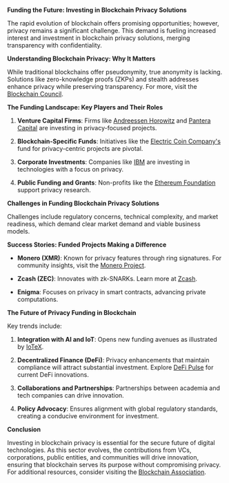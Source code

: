 **Funding the Future: Investing in Blockchain Privacy Solutions**

The rapid evolution of blockchain offers promising opportunities; however, privacy remains a significant challenge. This demand is fueling increased interest and investment in blockchain privacy solutions, merging transparency with confidentiality.

**Understanding Blockchain Privacy: Why It Matters**

While traditional blockchains offer pseudonymity, true anonymity is lacking. Solutions like zero-knowledge proofs (ZKPs) and stealth addresses enhance privacy while preserving transparency. For more, visit the [Blockchain Council](https://www.blockchain-council.org/).

**The Funding Landscape: Key Players and Their Roles**

1. **Venture Capital Firms**: Firms like [Andreessen Horowitz](https://a16z.com/) and [Pantera Capital](https://panteracapital.com/) are investing in privacy-focused projects.
   
2. **Blockchain-Specific Funds**: Initiatives like the [Electric Coin Company's](https://electriccoin.co/) fund for privacy-centric projects are pivotal.

3. **Corporate Investments**: Companies like [IBM](https://www.ibm.com/blockchain) are investing in technologies with a focus on privacy.

4. **Public Funding and Grants**: Non-profits like the [Ethereum Foundation](https://ethereum.org/en/foundation/) support privacy research.

**Challenges in Funding Blockchain Privacy Solutions**

Challenges include regulatory concerns, technical complexity, and market readiness, which demand clear market demand and viable business models.

**Success Stories: Funded Projects Making a Difference**

- **Monero (XMR)**: Known for privacy features through ring signatures. For community insights, visit the [Monero Project](https://www.getmonero.org/).
  
- **Zcash (ZEC)**: Innovates with zk-SNARKs. Learn more at [Zcash](https://z.cash/).
  
- **Enigma**: Focuses on privacy in smart contracts, advancing private computations.

**The Future of Privacy Funding in Blockchain**

Key trends include:

1. **Integration with AI and IoT**: Opens new funding avenues as illustrated by [IoTeX](https://iotex.io/).
   
2. **Decentralized Finance (DeFi)**: Privacy enhancements that maintain compliance will attract substantial investment. Explore [DeFi Pulse](https://defipulse.com/) for current DeFi innovations.

3. **Collaborations and Partnerships**: Partnerships between academia and tech companies can drive innovation.

4. **Policy Advocacy**: Ensures alignment with global regulatory standards, creating a conducive environment for investment.

**Conclusion**

Investing in blockchain privacy is essential for the secure future of digital technologies. As this sector evolves, the contributions from VCs, corporations, public entities, and communities will drive innovation, ensuring that blockchain serves its purpose without compromising privacy. For additional resources, consider visiting the [Blockchain Association](https://theblockchainassociation.org/).